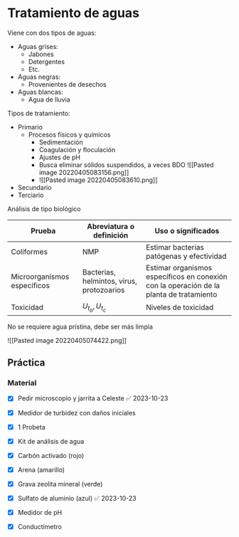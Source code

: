 # Tratamiento de aguas
Viene con dos tipos de aguas:
- Aguas grises:
	- Jabones
	- Detergentes
	- Etc.
- Aguas negras:
	- Provenientes de desechos
- Aguas blancas:
	- Agua de lluvia 

Tipos de tratamiento: 
- Primario
	- Procesos físicos y químicos
		- Sedimentación
		- Coagulación y floculación
		- Ajustes de pH
		- Busca eliminar sólidos suspendidos, a veces BDO ![[Pasted image 20220405083156.png]]
		- ![[Pasted image 20220405083610.png]]
- Secundario
- Terciario

Análisis de tipo biológico

| Prueba                      | Abreviatura o definición                  | Uso o significados                                                                      |
| --------------------------- | ----------------------------------------- | --------------------------------------------------------------------------------------- |
| Coliformes                  | NMP                                       | Estimar bacterias patógenas y efectividad                                               |
| Microorganismos específicos | Bacterias, helmintos, virus, protozoarios | Estimar organismos específicos en conexión con la operación de la planta de tratamiento |
| Toxicidad                   | $U_{t_a},U_{t_c}$                         | Niveles de toxicidad                                                                    |

No se requiere agua prístina, debe ser más limpia

![[Pasted image 20220405074422.png]]

## Práctica

### Material
- [x] Pedir microscopio y jarrita a Celeste ✅ 2023-10-23
- [x] Medidor de turbidez con daños iniciales
- [x] 1 Probeta
- [x] Kit de análisis de agua
- [x] Carbón activado (rojo)
- [x] Arena (amarillo)
- [x] Grava zeolita mineral (verde)
- [x] Sulfato de aluminio (azul) ✅ 2023-10-23
- [x] Medidor de pH
- [x] Conductímetro

